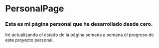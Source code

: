 # PersonalPage

### Esta es mi página personal que he desarrollado desde cero.

Iré actualizando el estado de la página semana a semana el progreso de este proyecto personal.
